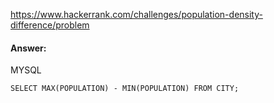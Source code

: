 https://www.hackerrank.com/challenges/population-density-difference/problem

#### Answer:

MYSQL
```MYSQL
SELECT MAX(POPULATION) - MIN(POPULATION) FROM CITY;
```
